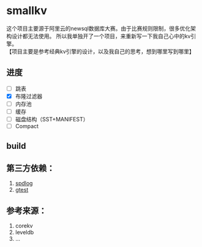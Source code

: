 # smallkv
这个项目主要源于阿里云的newsql数据库大赛。由于比赛规则限制，很多优化架构设计都无法使用。
所以我单独开了一个项目，来重新写一下我自己心中的kv引擎。  
【项目主要是参考经典kv引擎的设计，以及我自己的思考，想到哪里写到哪里】

## 进度
- [ ] 跳表
- [x] 布隆过滤器
- [ ] 内存池
- [ ] 缓存
- [ ] 磁盘结构（SST+MANIFEST）
- [ ] Compact

## build



## 第三方依赖：
1. [spdlog](https://github.com/gabime/spdlog)
2. [gtest](https://github.com/google/googletest)


## 参考来源：
1. corekv
2. leveldb
3. ... 